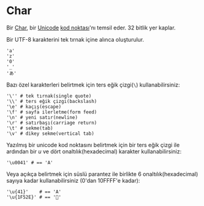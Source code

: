 # Char

Bir [Char](http://crystal-lang.org/api/Char.html), bir [Unicode](http://en.wikipedia.org/wiki/Unicode) [kod noktası](http://en.wikipedia.org/wiki/Code_point)'nı temsil eder.
32 bitlik yer kaplar.

Bir UTF-8 karakterini tek tırnak içine alınca oluşturulur.

```crystal
'a'
'z'
'0'
'_'
'あ'
```

Bazı özel karakterleri belirtmek için ters eğik çizgi(`\`) kullanabilirsiniz:

```crystal
'\'' # tek tırnak(single quote)
'\\' # ters eğik çizgi(backslash)
'\e' # kaçış(escape)
'\f' # sayfa ilerletme(form feed)
'\n' # yeni satır(newline)
'\r' # satırbaşı(carriage return)
'\t' # sekme(tab)
'\v' # dikey sekme(vertical tab)
```


Yazılmış bir unicode kod noktasını belirtmek için bir ters eğik çizgi ile ardından bir *u* ve dört onaltılık(hexadecimal) karakter kullanabilirsiniz:

```crystal
'\u0041' # == 'A'
```

Veya açıkça belirtmek için süslü parantez ile birlikte 6 onaltılık(hexadecimal) sayıya kadar kullanabilirsiniz (0'dan 10FFFF'e kadar):

```crystal
'\u{41}'    # == 'A'
'\u{1F52E}' # == '🔮'
```
